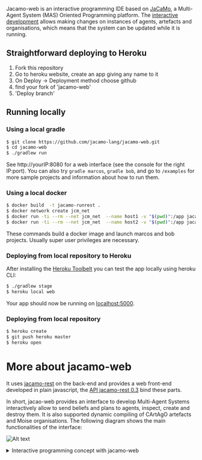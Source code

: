 
Jacamo-web is an interactive programming IDE based on [JaCaMo](http://jacamo.sourceforge.net/), a Multi-Agent System (MAS) Oriented Programming platform. The [interactive development](
https://cgi.csc.liv.ac.uk/~lad/emas2019/accepted/EMAS2019_paper_8.pdf) allows making changes on instances of agents, artefacts and organisations, which means that the system can be updated while it is running.

## Straightforward deploying to Heroku

1. Fork this repository
1. Go to heroku website, create an app giving any name to it
1. On Deploy -> Deployment method choose github
1. find your fork of 'jacamo-web'
1. 'Deploy branch'

## Running locally

### Using a local gradle

```sh
$ git clone https://github.com/jacamo-lang/jacamo-web.git
$ cd jacamo-web
$ ./gradlew run
```
See http://yourIP:8080 for a web interface (see the console for the right IP:port). You can also try `gradle marcos`, `gradle bob`, and go to `/examples` for more sample projects and information about how to run them.

### Using a local docker

```sh
$ docker build  -t jacamo-runrest .
$ docker network create jcm_net
$ docker run -ti --rm --net jcm_net  --name host1 -v "$(pwd)":/app jacamo-runrest gradle marcos
$ docker run -ti --rm --net jcm_net  --name host2 -v "$(pwd)":/app jacamo-runrest gradle bob_d
```

These commands build a docker image and launch marcos and bob projects. Usually super user privileges are necessary.

### Deploying from local repository to Heroku

After installing the [Heroku Toolbelt](https://toolbelt.heroku.com/) you can test the app locally using heroku CLI:

```sh
$ ./gradlew stage
$ heroku local web
```
Your app should now be running on [localhost:5000](http://localhost:5000/).

### Deploying from local repository

```sh
$ heroku create
$ git push heroku master
$ heroku open
```

# More about jacamo-web

It uses [jacamo-rest](https://github.com/jacamo-lang/jacamo-rest) on the back-end and provides a web front-end developed in plain javascript, the [API jacamo-rest 0.3](https://app.swaggerhub.com/apis/sma-das/jacamo-rest/0.3) bind these parts.

In short, jacao-web provides an interface to develop Multi-Agent Systems interactively allow to send beliefs and plans to agents, inspect, create and destroy them. It is also supported dynamic compiling of CArtAgO artefacts and Moise organisations. The following diagram shows the main functionalities of the interface:

![Alt text](https://g.gravizo.com/source/programmingconcept?https%3A%2F%2Fraw.githubusercontent.com%2Fjacamo-lang%2Fjacamo-web%2Fmaster%2Freadme.md)
<details>
<summary>Interactive programming concept with jacamo-web</summary>
programmingconcept
digraph G {
	graph [
		rankdir="RL"
	]
	subgraph cluster_1 {
		label="Environment: CArtAgO";
		Artifact [shape = record, label="Artifact"];
		ArtInsp [shape = plain, label="Artifact Inspection"];
		ArtEdit [shape = plain, label="Edit artifact code"];
		ArtCreate [shape = plain, label="Make new artifact"];
		ArtDispo [shape = plain, label="Dispose artifact"];
	}
	subgraph cluster_0 {
		label="Agents: Jason";
		Agent [label="Agent"];
		AgInsp [shape = plain, label="Agent Inspection"];
		AgCmd [shape = plain, label="Send commands"];
		AgEdit [shape = plain, label="Edit Agent"];
		AgCreate [shape = plain, label="Create agent"];
		AgKill [shape = plain, label="Kill agents"];
		AgDF [shape = plain, label="Directory Facilitator"];
	}
	subgraph cluster_2 {
		label="Organisation: Moise";
		Org [shape = tab, label="Organisation"];
		OrgInsp [shape = plain, label="Organisation Inspection"];
		OrgEdit [shape = plain, label="Edit organisation"];
		OrgAgR [shape = plain, label="Adopting role"];
		OrgAgM [shape = plain, label="Commiting mission"];
	}
	AgInsp -> Agent [color = gray20, fontcolor = gray20, style = dotted];
	AgCmd -> Agent [color = gray20, fontcolor = gray20, style = dotted];
	AgEdit -> Agent [color = gray20, fontcolor = gray20, style = dotted];
	AgCreate -> Agent [color = gray20, fontcolor = gray20, style = dotted];
	AgKill -> Agent [color = gray20, fontcolor = gray20, style = dotted];
	AgDF -> Agent [color = gray20, fontcolor = gray20, style = dotted];
	ArtInsp -> Artifact [color = gray20, fontcolor = gray20, style = dotted];
	ArtEdit -> Artifact [color = gray20, fontcolor = gray20, style = dotted];
 	ArtCreate -> Artifact [color = gray20, fontcolor = gray20, style = dotted];
 	ArtDispo -> Artifact [color = gray20, fontcolor = gray20, style = dotted];
 	OrgInsp -> Org [color = gray20, fontcolor = gray20, style = dotted];
	OrgEdit -> Org [color = gray20, fontcolor = gray20, style = dotted];
	OrgAgR -> Org [color = gray20, fontcolor = gray20, style = dotted];
	OrgAgM -> Org [color = gray20, fontcolor = gray20, style = dotted];
}
programmingconcept
</details>
